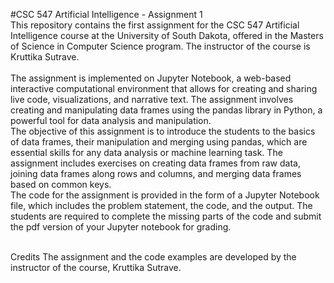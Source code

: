 #CSC 547 Artificial Intelligence - Assignment 1
<br>This repository contains the first assignment for the CSC 547 Artificial Intelligence course at the University of South Dakota, offered in the Masters of Science in Computer Science program. The instructor of the course is Kruttika Sutrave.
<br>
<br>
The assignment is implemented on Jupyter Notebook, a web-based interactive computational environment that allows for creating and sharing live code, visualizations, and narrative text. The assignment involves creating and manipulating data frames using the pandas library in Python, a powerful tool for data analysis and manipulation.
<br>
The objective of this assignment is to introduce the students to the basics of data frames, their manipulation and merging using pandas, which are essential skills for any data analysis or machine learning task. The assignment includes exercises on creating data frames from raw data, joining data frames along rows and columns, and merging data frames based on common keys.
<br>
The code for the assignment is provided in the form of a Jupyter Notebook file, which includes the problem statement, the code, and the output. The students are required to complete the missing parts of the code and submit the pdf version of your Jupyter notebook for grading.
<br>
<br>

Credits
The assignment and the code examples are developed by the instructor of the course, Kruttika Sutrave.
